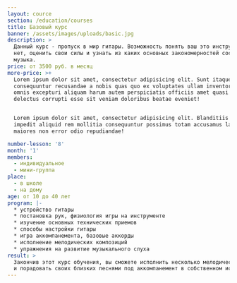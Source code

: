 ```yaml
---
layout: cource
section: /education/courses
title: Базовый курс
banner: /assets/images/uploads/basic.jpg
description: >
  Данный курс - пропуск в мир гитары. Возможность понять ваш это инструмент или
  нет, оценить свои силы и узнать из каких основных закономерностей состоит
  музыка.
price: от 3500 руб. в месяц
more-price: >+
  Lorem ipsum dolor sit amet, consectetur adipisicing elit. Sunt itaque vero
  consequuntur recusandae a nobis quas quo ex voluptates ullam inventore quam
  omnis excepturi aliquam harum autem perspiciatis officiis amet quasi corporis
  delectus corrupti esse sit veniam doloribus beatae eveniet!


  Lorem ipsum dolor sit amet, consectetur adipisicing elit. Blanditiis nulla
  impedit aliquid rem mollitia consequuntur possimus totam accusamus labore sint
  maiores non error odio repudiandae!

number-lesson: '8'
month: '1'
members:
  - индивидуальное
  - мини-группа
place:
  - в школе
  - на дому
age: от 10 до 40 лет
program: |-
  * устройство гитары
  * постановка рук, физиология игры на инструменте
  * изучение основных технических приемов
  * способы настройки гитары
  * игра аккомпанемента, базовые аккорды
  * исполнение мелодических композиций
  * упражнения на развитие музыкального слуха
result: >
  Закончив этот курс обучения, вы сможете исполнить несколько мелодических пьес
  и порадовать своих близких песнями под аккомпанемент в собственном исполнении
---
```


